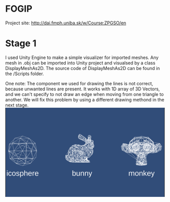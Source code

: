 # FOGIP
Project site:
http://dai.fmph.uniba.sk/w/Course:ZPGSO/en

# Stage 1 
I used Unity Engine to make a simple visualizer for imported meshes. 
Any mesh in .obj can be imported into Unity project and visualsed by a class DisplayMeshAs2D. 
The source code of DisplayMeshAs2D can be found in the /Scripts folder. 

One note: The component we used for drawing the lines is not correct, because unwanted lines are present.
It works with 1D array of 3D Vectors, and we can't specify to not draw an edge when moving from one triangle to another. 
We will fix this problem by using a different drawing methond in the next stage.
![alt text](https://github.com/Zuvix/Fogip/blob/main/screen.png?raw=true)
